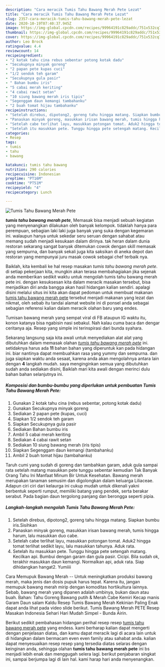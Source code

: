 ```yaml
---
description: "Cara meracik Tumis Tahu Bawang Merah Pete Lezat"
title: "Cara meracik Tumis Tahu Bawang Merah Pete Lezat"
slug: 2357-cara-meracik-tumis-tahu-bawang-merah-pete-lezat
date: 2020-10-19T07:40:37.945Z
image: https://img-global.cpcdn.com/recipes/99964191c829addc/751x532cq70/tumis-tahu-bawang-merah-pete-foto-resep-utama.jpg
thumbnail: https://img-global.cpcdn.com/recipes/99964191c829addc/751x532cq70/tumis-tahu-bawang-merah-pete-foto-resep-utama.jpg
cover: https://img-global.cpcdn.com/recipes/99964191c829addc/751x532cq70/tumis-tahu-bawang-merah-pete-foto-resep-utama.jpg
author: Leo Brock
ratingvalue: 4.4
reviewcount: 14
recipeingredient:
- "2 kotak tahu cina rebus sebentar potong kotak dadu"
- "Secukupnya minyak goreng"
- "2 papan pete kupas cuci"
- "1/2 sendok teh garam"
- "Secukupnya gula pasir"
- " Bahan bumbu iris"
- "5 cabai merah keriting"
- "4 cabai rawit setan"
- "10 siung bawang merah iris tipis"
- "Segenggam daun kemangi tambahanku"
- "2 buah tomat hijau tambahanku"
recipeinstructions:
- "Setelah direbus, dipotong2, goreng tahu hingga matang. Siapkan bumbu iris.Sisihkan"
- "Panaskan minyak goreng, masukkan irisan bawang merah, tumis hingga harum, lalu masukkan duo cabe."
- "Setelah cabe terlihat layu, masukkan potongan tomat. Aduk2 hingga tomat terlihat sedikit layu, lalu masukkan tahunya. Aduk rata."
- "Setelah itu masukkan pete. Tunggu hingga pete setengah matang. Kecilkan api. Bumbui dengan garam dan gula pasir. Cicipi. Bila sudah ok, terakhir masukkan daun kemangi. Normalkan api, aduk rata. Siap dihidangkan hangat2. Yumiiii"
categories:
- Resep
tags:
- tumis
- tahu
- bawang

katakunci: tumis tahu bawang 
nutrition: 290 calories
recipecuisine: Indonesian
preptime: "PT16M"
cooktime: "PT51M"
recipeyield: "4"
recipecategory: Lunch

---
```



![Tumis Tahu Bawang Merah Pete](https://img-global.cpcdn.com/recipes/99964191c829addc/751x532cq70/tumis-tahu-bawang-merah-pete-foto-resep-utama.jpg)

<b><i>tumis tahu bawang merah pete</i></b>, Memasak bisa menjadi sebuah kegiatan yang menyenangkan dilakukan oleh banyak kelompok. tidaklah hanya para perempuan, sebagian laki laki juga banyak yang suka dengan kegemaran ini. walaupun hanya untuk sekedar seru seruan dengan sahabat atau memang sudah menjadi kesukaan dalam dirinya. tak heran dalam dunia restoran sekarang sangat banyak ditemukan cowok dengan skill memasak yang sempurna, dan banyak sekali juga kita saksikan di aneka depot dan restoran yang mempunyai juru masak cowok sebagai chef terbaik nya.

Baiklah, kita kembali ke hal resep masakan <i>tumis tahu bawang merah pete</i>. di setiap pekerjaan kita, mungkin akan terasa membahagiakan jika sejenak anda memberikan sedikit waktu untuk mengolah tumis tahu bawang merah pete ini. dengan kesuksesan kita dalam meracik masakan tersebut, bisa menjadikan diri anda bangga akan hasil hidangan kalian sendiri. apalagi disini melalui situs ini kita akan dapat pedoman untuk membuat makanan <u>tumis tahu bawang merah pete</u> tersebut menjadi makanan yang lezat dan nikmat, oleh sebab itu tandai alamat website ini di ponsel anda sebagai sebagian referensi kalian dalam meracik olahan baru yang endes.

Tumisan bawang merah yang sempat viral di FB ataupun IG waktu itu, konon katanya bisa ngabisin nasi sebakul. Nah kalau cuma baca dan dengar ceritanya aja. Resep yang simple ini terinspirasi dari bunda syahara.


Sekarang langsung saja kita awali untuk menyediakan alat alat yang dibutuhkan dalam memasak olahan <u><i>tumis tahu bawang merah pete</i></u> ini. setidaknya harus ada <b>11</b> bahan bahan yang diperuntuk kan pada hidangan ini. biar nantinya dapat membuahkan rasa yang yummy dan sempurna. dan juga siapkan waktu anda sesaat, karena anda akan mengolahnya antara lain dengan <b>4</b> langkah mudah. saya menginginkan semua yang dibutuhkan sudah anda sediakan disini, Baiklah mari kita awali dengan merinci dulu bahan bahan selanjutnya ini.

<!--inarticleads1-->

##### Komposisi dan bumbu-bumbu yang diperlukan untuk pembuatan Tumis Tahu Bawang Merah Pete:

1. Gunakan 2 kotak tahu cina (rebus sebentar, potong kotak dadu)
1. Gunakan Secukupnya minyak goreng
1. Sediakan 2 papan pete (kupas, cuci)
1. Siapkan 1/2 sendok teh garam
1. Siapkan Secukupnya gula pasir
1. Sediakan  Bahan bumbu iris
1. Ambil 5 cabai merah keriting
1. Sediakan 4 cabai rawit setan
1. Sediakan 10 siung bawang merah (iris tipis)
1. Siapkan Segenggam daun kemangi (tambahanku)
1. Ambil 2 buah tomat hijau (tambahanku)


Taruh cumi yang sudah di goreng dan tambahkan garam, aduk gula sampai rata setelah matang masukkan pete tunggu sebentar kemudian Tak Banyak Orang Tahu Ini Manfaat Minum Bir Untuk Kesehatan. Bawang merah merupakan tanaman semusim dan digolongkan dalam keluarga Liliaceae. Adapun ciri ciri dari kelaurga ini cukup mudah untuk dikenali yakni berbentuk seperti rumput, memiliki batang yang pendek, serta berakar serabut. Pada bagian daun tergolong panjang dan berongga seperti pipia. 

<!--inarticleads2-->

##### Langkah-langkah mengolah Tumis Tahu Bawang Merah Pete:

1. Setelah direbus, dipotong2, goreng tahu hingga matang. Siapkan bumbu iris.Sisihkan
1. Panaskan minyak goreng, masukkan irisan bawang merah, tumis hingga harum, lalu masukkan duo cabe.
1. Setelah cabe terlihat layu, masukkan potongan tomat. Aduk2 hingga tomat terlihat sedikit layu, lalu masukkan tahunya. Aduk rata.
1. Setelah itu masukkan pete. Tunggu hingga pete setengah matang. Kecilkan api. Bumbui dengan garam dan gula pasir. Cicipi. Bila sudah ok, terakhir masukkan daun kemangi. Normalkan api, aduk rata. Siap dihidangkan hangat2. Yumiiii


Cara Memupuk Bawang Merah -- Untuk meningkatkan produksi bawang merah, maka jenis dan dosis pupuk harus tepat. Karena itu, jangan memupuk bawang merah mirip dengan komoditas hortikultura lainnya. Sebab, bawang merah yang dipanen adalah umbinya, bukan daun atau buah. Bahan: Tahu Goreng Bawang putih &amp; Merah Cabe Kemiri Kecap manis Garam Daun salam Kaldu Resep Tumis Bawang Merah Kekinian Paling Enak dapat anda lihat pada video slide berikut. Tumis Bawang Merah PETE Resep Masakan Indonesia Sehari Hari Mudah Simpel - Bunda Airin. 

Berikut sedikit pembahasan hidangan perihal resep resep <u>tumis tahu bawang merah pete</u> yang endess. kami berharap kalian dapat mengerti dengan penjelasan diatas, dan kamu dapat meracik lagi di acara lain untuk di hidangkan dalam bermacam even even family atau sahabat anda. kalian dapat menyesuaikan resep resep yang tersedia diatas selaras dengan keinginan anda, sehingga olahan <b>tumis tahu bawang merah pete</b> ini bs menjadi lebih enak dan menggugah selera lagi. berikut penjabaran singkat ini, sampai berjumpa lagi di lain hal. kami harap hari anda menyenangkan.
